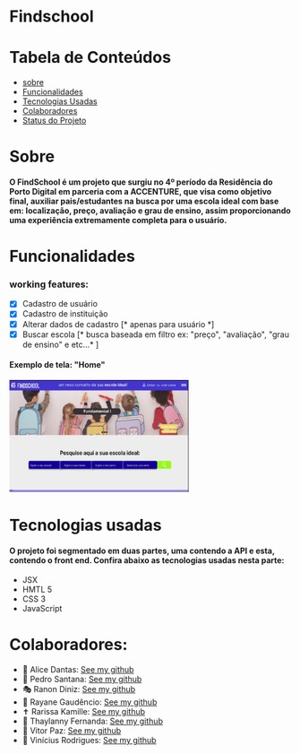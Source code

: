 # Findschool

Tabela de Conteúdos
========================
<!---ts--->
* [sobre](#sobre)
* [Funcionalidades](#funcionalidades)
* [Tecnologias Usadas](#Tecnologias)
* [Colaboradores](#Colaboradores)
* [Status do Projeto](#Status)
<!---te---->


# Sobre

#### O FindSchool é um projeto que surgiu no 4º período da Residência do Porto Digital em parceria com a ACCENTURE, que visa como objetivo final, auxiliar pais/estudantes na busca por uma escola ideal com base em: localização, preço, avaliação e grau de ensino, assim proporcionando uma experiência extremamente completa para o usuário.

# Funcionalidades

### working features:
- [x] Cadastro de usuário
- [x] Cadastro de instituição
- [x] Alterar dados de cadastro [* apenas para usuário *]
- [x] Buscar escola [* busca baseada em filtro ex: "preço", "avaliação", "grau de ensino" e etc...* ]

#### Exemplo de tela: "Home"   

<img src="src\img\img-home.jpeg" alt="image" height="200" width="320"></img>

# Tecnologias usadas
#### O projeto foi segmentado em duas partes, uma contendo a API e esta, contendo o front end. Confira abaixo as tecnologias usadas nesta parte:
 - JSX
 - HMTL 5
 - CSS 3
 - JavaScript

# Colaboradores:

* 🍺 Alice Dantas:       [See my github](https://github.com/AliceDantas1)
* 🎲 Pedro Santana:      [See my github](https://github.com/pedrosantan4)
* 🎭 Ranon Diniz:        [See my github](https://github.com/ranondiniz)
* 🤖 Rayane Gaudêncio:   [See my github](https://github.com/RayaneGaudencio)
* ✝️ Rarissa Kamille:    [See my github](https://github.com/Rarissak)
* 🦏 Thaylanny Fernanda: [See my github](https://github.com/Thaylanny)
* 💸 Vitor Paz:          [See my github](https://github.com/Viipaxx)
* 📖 Vinícius Rodrigues: [See my github](https://github.com/viniciusvill)


